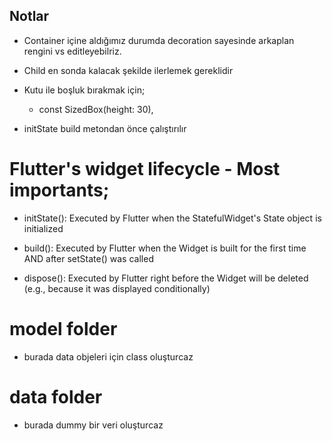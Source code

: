 ## Notlar
 - Container içine aldığımız durumda decoration sayesinde arkaplan rengini vs editleyebilriz.
 - Child en sonda kalacak şekilde ilerlemek gereklidir
 - Kutu ile boşluk bırakmak için;
    - const SizedBox(height: 30),

 - initState build metondan önce çalıştırılır


# Flutter's widget lifecycle - Most importants;
 - initState(): Executed by Flutter when the StatefulWidget's State object is initialized

 - build(): Executed by Flutter when the Widget is built for the first time AND after setState() was called

 - dispose(): Executed by Flutter right before the Widget will be deleted (e.g., because it was displayed conditionally)


# model folder

 - burada data objeleri için class oluşturcaz


# data folder

 - burada dummy bir veri oluşturcaz